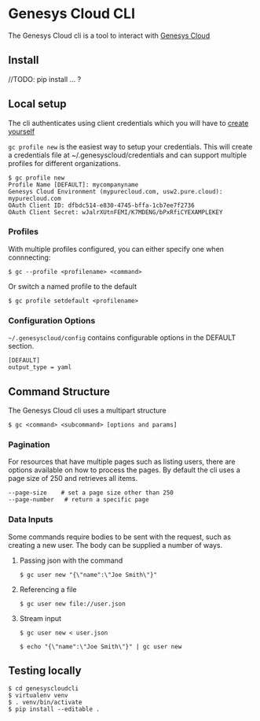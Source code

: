# Genesys Cloud CLI

The Genesys Cloud cli is a tool to interact with [Genesys Cloud](https://developer.mypurecloud.com/)

## Install
//TODO: pip install ... ?

## Local setup

The cli authenticates using client credentials which you will have to [create yourself](https://help.mypurecloud.com/articles/create-an-oauth-client/)

```gc profile new``` is the easiest way to setup your credentials.  This will create a credentials file at ~/.genesyscloud/credentials and can support multiple profiles for different organizations.

```
$ gc profile new
Profile Name [DEFAULT]: mycompanyname
Genesys Cloud Environment (mypurecloud.com, usw2.pure.cloud): mypurecloud.com
OAuth Client ID: dfbdc514-e830-4745-bffa-1cb7ee7f2736
OAuth Client Secret: wJalrXUtnFEMI/K7MDENG/bPxRfiCYEXAMPLEKEY
```

### Profiles
With multiple profiles configured, you can either specify one when connnecting:

```$ gc --profile <profilename> <command> ```

Or switch a named profile to the default

```$ gc profile setdefault <profilename> ```

### Configuration Options

```~/.genesyscloud/config``` contains configurable options in the DEFAULT section.

```
[DEFAULT]
output_type = yaml
```

## Command Structure

The Genesys Cloud cli uses a multipart structure 

```
$ gc <command> <subcommand> [options and params]
```

### Pagination

For resources that have multiple pages such as listing users, there are options available on how to process the pages.  By default the cli uses a page size of 250 and retrieves all items.

 ```
 --page-size    # set a page size other than 250
 --page-number   # return a specific page
 ```

### Data Inputs

Some commands require bodies to be sent with the request, such as creating a new user.  The body can be supplied a number of ways.

1) Passing json with the command
    ```
    $ gc user new "{\"name":\"Joe Smith\"}"
    ```

2) Referencing a file
    ```
    $ gc user new file://user.json
    ```

3) Stream input
    ```
    $ gc user new < user.json
    ```

    ```
    $ echo "{\"name":\"Joe Smith\"}" | gc user new
    ```

## Testing locally
```
$ cd genesyscloudcli
$ virtualenv venv
$ . venv/bin/activate
$ pip install --editable .
```
